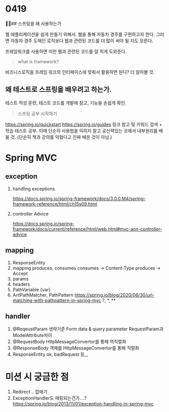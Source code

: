 # 0419

## 스프링을 왜 사용하는가

웹 애플리케이션을 쉽게 만들기 위해서.
웹을 통해 자동차 경주를 구현하고자 한다.
그러면 자동차 경주 도매인 로직보다 웹과 관련된 코드를 더 많이 써야 될 지도 모른다.

프레임워크를 사용하면 이런 웹과 관련된 코드를 덜 적게 도와준다.

> what is framework?

비즈니스로직을 프레임 워크의 인터페이스에 맞춰서 활용하면 된다? 더 알아볼 것.

## 왜 테스트로 스프링을 배우려고 하는가.

테스트 작성 훈련, 테스트 코드를 개발에 참고, 기능을 손쉽게 확인.

> 스프링 공부 시작하기

https://spring.io/quickstart
https://spring.io/guides
링크 참고 및 키워드 검색 + 학습 테스트 공부.
이때 단순히 사용법을 익히지 말고 공신력있는 곳에서 내부원리를 배울 것.
(단순히 책과 강의를 익혔다고 진짜 배운 것이 아님.)

# Spring MVC

## exception

1. handling exceptions

   https://docs.spring.io/spring-framework/docs/3.0.0.M4/spring-framework-reference/html/ch15s09.html

2. controller Advice

   https://docs.spring.io/spring-framework/docs/current/reference/html/web.html#mvc-ann-controller-advice

## mapping

1. ResponseEntity
2. mapping produces, consumes
   consumes -> Content-Type
   produces -> Accept
3. params
4. headers
5. PathVariable {var}
6. AntPathMatcher, PathPattern
   https://spring.io/blog/2020/06/30/url-matching-with-pathpattern-in-spring-mvc
   ?, *, **

## handler

1. @ReqeustParam 생략기준
   Form data & query parameter
   RequestParam과 ModelAttribute차이
2. @RequestBody
   HttpMessageConvertor를 통해 역직렬화
3. @ResponseBody
   객체를 HttpMessageConvertor를 통해 직렬화
4. ResponseEntity
   ok, badRequest 등,,,



# 미션 시 궁금한 점

1. Redirect .. 없애기
2. ExceptionHandler도 매핑되는건가....?
   https://spring.io/blog/2013/11/01/exception-handling-in-spring-mvc

